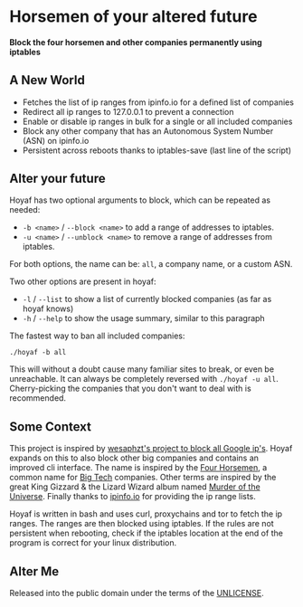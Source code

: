Horsemen of your altered future
===============================

#### Block the four horsemen and other companies permanently using iptables

## A New World

- Fetches the list of ip ranges from ipinfo.io for a defined list of companies
- Redirect all ip ranges to 127.0.0.1 to prevent a connection
- Enable or disable ip ranges in bulk for a single or all included companies
- Block any other company that has an Autonomous System Number (ASN) on ipinfo.io
- Persistent across reboots thanks to iptables-save (last line of the script)

## Alter your future

Hoyaf has two optional arguments to block, which can be repeated as needed:

- `-b <name>` / `--block <name>` to add a range of addresses to iptables.
- `-u <name>` / `--unblock <name>` to remove a range of addresses from iptables.

For both options, the name can be: `all`, a company name, or a custom ASN.

Two other options are present in hoyaf:

- `-l` / `--list` to show a list of currently blocked companies (as far as hoyaf knows)
- `-h` / `--help` to show the usage summary, similar to this paragraph

The fastest way to ban all included companies:

```
./hoyaf -b all
```

This will without a doubt cause many familiar sites to break, or even be unreachable.
It can always be completely reversed with `./hoyaf -u all`.
Cherry-picking the companies that you don't want to deal with is recommended.

## Some Context

This project is inspired by
[wesaphzt's project to block all Google ip's](https://github.com/wesaphzt/block-all-google).
Hoyaf expands on this to also block other big companies and contains an improved cli interface.
The name is inspired by the [Four Horsemen](https://en.wikipedia.org/wiki/Four_Horsemen_of_the_Apocalypse),
a common name for [Big Tech](https://en.wikipedia.org/wiki/Big_Tech) companies.
Other terms are inspired by the great King Gizzard & the Lizard Wizard album named
[Murder of the Universe](https://en.wikipedia.org/wiki/Murder_of_the_Universe).
Finally thanks to [ipinfo.io](https://ipinfo.io) for providing the ip range lists.

Hoyaf is written in bash and uses curl, proxychains and tor to fetch the ip ranges.
The ranges are then blocked using iptables.
If the rules are not persistent when rebooting,
check if the iptables location at the end of the program is correct for your linux distribution.

## Alter Me

Released into the public domain under the terms of the [UNLICENSE](./UNLICENSE).
